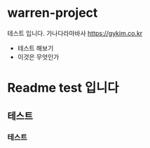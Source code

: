 # warren-project
테스트 입니다. 가나다라마바사
https://gykim.co.kr
- 테스트 해보기
- 이것은 무엇인가


# Readme test 입니다
## 테스트
### 테스트
